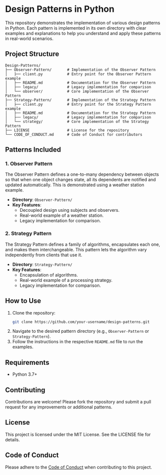 # Design Patterns in Python

This repository demonstrates the implementation of various design patterns in Python. Each pattern is implemented in its own directory with clear examples and explanations to help you understand and apply these patterns in real-world scenarios.

## Project Structure

```
Design-Patterns/
├── Observer-Pattern/       # Implementation of the Observer Pattern
│   ├── client.py           # Entry point for the Observer Pattern example
│   ├── README.md           # Documentation for the Observer Pattern
│   ├── legacy/             # Legacy implementation for comparison
│   └── observer/           # Core implementation of the Observer Pattern
├── Strategy-Pattern/       # Implementation of the Strategy Pattern
│   ├── client.py           # Entry point for the Strategy Pattern example
│   ├── README.md           # Documentation for the Strategy Pattern
│   ├── legacy/             # Legacy implementation for comparison
│   └── strategy/           # Core implementation of the Strategy Pattern
├── LICENSE                 # License for the repository
└── CODE_OF_CONDUCT.md      # Code of Conduct for contributors
```

## Patterns Included

### 1. Observer Pattern
The Observer Pattern defines a one-to-many dependency between objects so that when one object changes state, all its dependents are notified and updated automatically. This is demonstrated using a weather station example.

- **Directory**: `Observer-Pattern/`
- **Key Features**:
  - Decoupled design using subjects and observers.
  - Real-world example of a weather station.
  - Legacy implementation for comparison.

### 2. Strategy Pattern
The Strategy Pattern defines a family of algorithms, encapsulates each one, and makes them interchangeable. This pattern lets the algorithm vary independently from clients that use it.

- **Directory**: `Strategy-Pattern/`
- **Key Features**:
  - Encapsulation of algorithms.
  - Real-world example of a processing strategy.
  - Legacy implementation for comparison.

## How to Use

1. Clone the repository:
   ```bash
   git clone https://github.com/your-username/design-patterns.git
   ```
2. Navigate to the desired pattern directory (e.g., `Observer-Pattern` or `Strategy-Pattern`).
3. Follow the instructions in the respective `README.md` file to run the examples.

## Requirements
- Python 3.7+

## Contributing

Contributions are welcome! Please fork the repository and submit a pull request for any improvements or additional patterns.

## License

This project is licensed under the MIT License. See the LICENSE file for details.

## Code of Conduct

Please adhere to the [Code of Conduct](CODE_OF_CONDUCT.md) when contributing to this project.